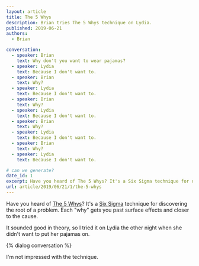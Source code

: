 ```yaml
---
layout: article
title: The 5 Whys
description: Brian tries The 5 Whys technique on Lydia.
published: 2019-06-21
authors:
  - Brian

conversation: 
  - speaker: Brian
    text: Why don't you want to wear pajamas?
  - speaker: Lydia
    text: Because I don't want to.
  - speaker: Brian
    text: Why?
  - speaker: Lydia
    text: Because I don't want to.
  - speaker: Brian
    text: Why?
  - speaker: Lydia
    text: Because I don't want to.
  - speaker: Brian
    text: Why?
  - speaker: Lydia
    text: Because I don't want to.
  - speaker: Brian
    text: Why?
  - speaker: Lydia
    text: Because I don't want to.

# can we generate?
date_id: 1
excerpt: Have you heard of The 5 Whys? It's a Six Sigma technique for discovering the root of a problem.
url: article/2019/06/21/1/the-5-whys
---
```

Have you heard of <a href="https://www.isixsigma.com/tools-templates/cause-effect/determine-root-cause-5-whys/">The 5 Whys</a>? It's a <a href="https://en.m.wikipedia.org/wiki/Six_Sigma">Six Sigma</a> technique for discovering the root of a problem. Each "why" gets you past surface effects and closer to the cause.

It sounded good in theory, so I tried it on Lydia the other night when she didn't want to put her pajamas on.

{% dialog conversation %}

I'm not impressed with the technique.